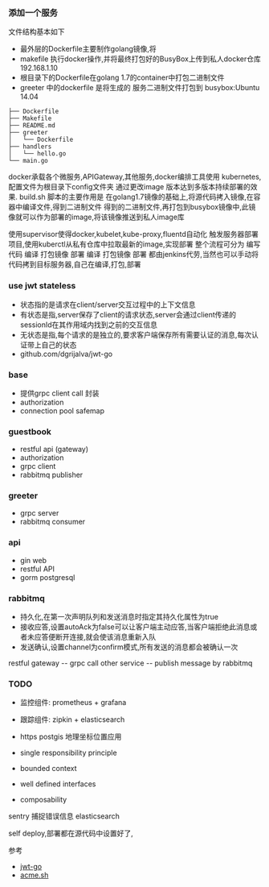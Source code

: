 ### 添加一个服务
文件结构基本如下
- 最外层的Dockerfile主要制作golang镜像,将
- makefile 执行docker操作,并将最终打包好的BusyBox上传到私人docker仓库 192.168.1.10
- 根目录下的Dockerfile在golang 1.7的container中打包二进制文件
- greeter 中的dockerfile 是将生成的 服务二进制文件打包到 busybox:Ubuntu 14.04

```
├── Dockerfile
├── Makefile
├── README.md
├── greeter
│   └── Dockerfile
├── handlers
│   └── hello.go
└── main.go
```

docker承载各个微服务,APIGateway,其他服务,docker编排工具使用 kubernetes,配置文件为根目录下config文件夹
通过更改image 版本达到多版本持续部署的效果.
build.sh 脚本的主要作用是 在golang1.7镜像的基础上,将源代码拷入镜像,在容器中编译文件,得到二进制文件
得到的二进制文件,再打包到busybox镜像中,此镜像就可以作为部署的image,将该镜像推送到私人image库

使用supervisor使得docker,kubelet,kube-proxy,fluentd自动化
触发服务器部署项目,使用kuberctl从私有仓库中拉取最新的image,实现部署
整个流程可分为 编写代码 编译 打包镜像 部署
编译 打包镜像 部署 都由jenkins代劳,当然也可以手动将代码拷到目标服务器,自己在编译,打包,部署

### use jwt stateless 
- 状态指的是请求在client/server交互过程中的上下文信息
- 有状态是指,server保存了client的请求状态,server会通过client传递的sessionId在其作用域内找到之前的交互信息
- 无状态是指,每个请求的是独立的,要求客户端保存所有需要认证的消息,每次认证带上自己的状态
- github.com/dgrijalva/jwt-go


### base
- 提供grpc client call 封装
- authorization
- connection pool safemap

### guestbook 
- restful api (gateway)
- authorization
- grpc client
- rabbitmq publisher

### greeter
- grpc server
- rabbitmq consumer

### api
- gin web
- restful API
- gorm postgresql

### rabbitmq
- 持久化,在第一次声明队列和发送消息时指定其持久化属性为true
- 接收应答,设置autoAck为false可以让客户端主动应答,当客户端拒绝此消息或者未应答便断开连接,就会使该消息重新入队
- 发送确认,设置channel为confirm模式,所有发送的消息都会被确认一次

restful gateway -- grpc call other service 
                -- publish message by rabbitmq

### TODO
- 监控组件: prometheus + grafana
- 跟踪组件: zipkin + elasticsearch
- https
postgis 地理坐标位置应用

- single responsibility principle
- bounded context
- well defined interfaces
- composability

sentry 捕捉错误信息
elasticsearch

self deploy,部署都在源代码中设置好了,

参考
- [jwt-go](https://godoc.org/github.com/dgrijalva/jwt-go#example-Parse--Hmac)
- [acme.sh](https://github.com/Neilpang/acme.sh)
